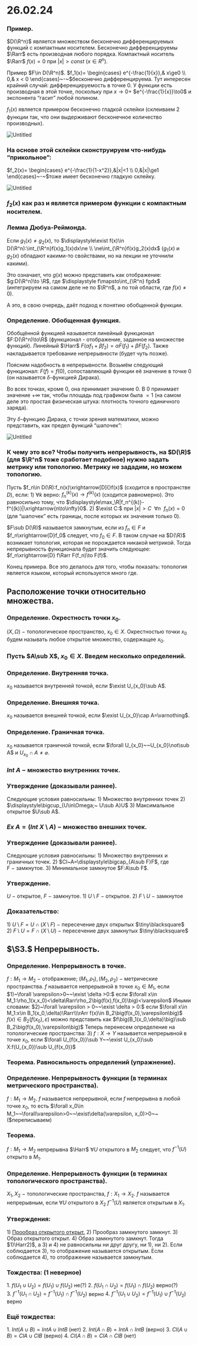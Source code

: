 # 26.02.24

### **Пример.**
$D(\R^n)$ является множеством бесконечно дифференцируемых функций с компактным носителем.
Бесконечно дифференцируемы $\Rarr$ есть производная любого порядка.
Компактный носитель $\Rarr$ $f(x)=0$ при $|x|>const$ $(x\in R^n)$.

Пример $F\in D(\R^n)$.
$f_1(x)=
\begin{cases}
e^{-\frac{1}{x}},& x\ge0
\\
0,& x < 0
\end{cases}~-~$бесконечно дифференцируема.
Тут интересен крайний случай: дифференцируемость в точке $0$.
У функции есть производная в этой точке, поскольку при $x\to0+$
$e^{-\frac{1}{x}}\to0$ и экспонента “гасит” любой полином.

$f_1(x)$ является примером бесконечно гладкой склейки (склеиваем $2$ функции так, что они выдерживают бесконечное количество производных).

![Untitled](sem2/notes/topology/notes/26-02-24/Untitled.png)

### На основе этой склейки сконструируем что-нибудь “прикольное”:
$f_2(x)=
\begin{cases}
e^{-\frac{1}{1-x^2}},&|x|<1
\\
0,&|x|\ge1
\end{cases}~-~$тоже имеет бесконечно гладкую склейку.

![Untitled](sem2/notes/topology/notes/26-02-24/Untitled%201.png)

### $f_2(x)$ как раз и является примером функции с компактным носителем.

### Лемма Дюбуа-Реймонда.
Если $g_1(x)\ne g_2(x)$, то $\displaystyle\exist f(x)\in D(\R^n):\int_{\R^n}f(x)g_1(x)dx\ne
\\
\ne\int_{\R^n}f(x)g_2(x)dx$ $\big($$g_1(x)$ и $g_2(x)$ обладают какими-то свойствами, но на лекции не уточнили какими$\big)$.

Это означает, что $g(x)$ можно представить как отображение:
$g:D(\R^n)\to \R$, где $\displaystyle f\mapsto\int_{\R^n} fgdx$ (интегрируем на самом деле не по $\R^n$, а по той области, где $f(x)\ne0)$.

А это, в свою очередь, даёт подход к понятию обобщенной функции.

### Определение. Обобщенная функция.
Обобщённой функцией называется линейный функционал
$F:D(\R^n)\to\R$ (функционал - отображение, заданное на множестве функций).
Линейный $\Harr$ $F(\alpha f_1 + \beta f_2) = \alpha F(f_1)+\beta F(f_2)$.
Также накладывается требование непрерывности (будет чуть позже).

Поясним надобность в непрерывности.
Возьмём следующий функционал: $F(f)=f(0)$, сопоставляющий функции её значение в точке $0$ (он называется $\delta$-функцией Дирака).

Во всех точках, кроме $0$, она принимает значение $0$. В $0$ принимает значение $+\infty$ так, чтобы площадь под графиком была $=1$ (на самом деле это простая физическая штука: плотность точного единичного заряда).

Эту $\delta$-функцию Дирака, с точки зрения математики, можно представить, как предел функций “шапочек”:

![Untitled](sem2/notes/topology/notes/26-02-24/Untitled%202.png)

### К чему это все? Чтобы получить непрерывность, на $D(\R)$ (для $\R^n$ тоже сработает подобное) нужно задать метрику или топологию. Метрику не зададим, но можем топологию.
Пусть $f_n\in D(\R):f_n(x)\xrightarrow[D]{}f(x)$ (cходится в пространстве $D$), если:
$1)$ $\forall k$ верно: $f_n^{(k)}(x)\to f^{(k)}(x)$ (сходится равномерно).
Это равносильно тому, что $\displaystyle\max_\R|f_n^{(k)}-f^{(k)}|\xrightarrow{n\to\infty}0$.
$2)$ $\exist C:$ при $|x|>C~~\forall n~~f_n(x)=0$ (для “шапочек” есть границы, после которых их значения только $0$).

$F\sub D(\R)$ называется замкнутым, если из $f_n\in F$ и $f_n\xrightarrow{D}f_0$ следует, что $f_0\in F$.
В таком случае на $D(\R)$ возникает топология, которая не порождается никакой метрикой. Тогда непрерывность функционала будет значить следующее:
$f_n\xrightarrow{D} f\Rarr F(f_n)\to F(f)$.

Конец примера. Все это делалось для того, чтобы показать: топология является языком, который используется много где.

## Расположение точки относительно множества.

### Определение. Окрестность точки $x_0$.
$(X,\Omega)~-~$топологическое пространство, $x_0\in X$.
Окрестностью точки $x_0$ будем называть любое открытое множество, содержащее $x_0$.

### Пусть $A\sub X$, $x_0\in X$. Введем несколько определений.

### Определение. Внутренняя точка.
$x_0$ называется внутренней точкой, если $\exist U_{x_0}\sub A$.

### Определение. Внешняя точка.
$x_0$ называется внешней точкой, если $\exist U_{x_0}\cap A=\varnothing$.

### Определение. Граничная точка.
$x_0$ называется граничной точкой, если $\forall U_{x_0}~~U_{x_0}\not\sub A$ и $U_{x_0}\cap A\ne\varnothing$.

### $Int ~A~-~$множество внутренних точек.

### Утверждение (доказывали раннее).
Следующие условия равносильны:
$1)$ Множество внутренних точек
$2)$ $\displaystyle\bigcup_{U\in\Omega;~ U\sub A}U$
$3)$ Максимальное открытое $U\sub A$.

### $Ex~A=(Int~X\setminus A)~-~$множество внешних точек.

### Утверждение (доказывали раннее).
Следующие условия равносильны:
$1)$ Множество внутренних и граничных точек.
$2)$ $Cl~A=\displaystyle\bigcap_{A\sub F}F$, где $F~-~$замкнутое.
$3)$ Минимальное замкнутое $F:A\sub F$.

### Утверждение.
$U~-~$открытое, $F~-~$замкнутое.
$1)~U\setminus F~-~$открытое.
$2)~F\setminus U~-~$замкнутое

### Доказательство:
$1)$ $U\setminus F=U\cap(X\setminus F)~-~$пересечение двух открытых  $\tiny\blacksquare$
$2)~F\setminus U=F\cap(X\setminus U)~-~$пересечение двух замкнутых  $\tiny\blacksquare$

## $\S3.$ Непрерывность.

### Определение. Непрерывность в точке.
$f:M_1\to M_2~-~$отображение; $(M_1, \rho_1), (M_2,\rho_2)~-~$метрические пространства.
$f$ называется непрерывной в точке $x_0\in M_1$, если
$1)~\forall \varepsilon>0~~\exist \delta >0:$ если $\forall x\in M_1:\rho_1(x,x_0)<\delta\Rarr\rho_2\big(f(x),f(x_0)\big)<\varepsilon$
Иными словами:
$2)~\forall \varepsilon > 0~~\exist \delta > 0:$ если $\forall x\in M_1:x\in B_1(x_0,\delta)\Rarr\\\rArr f(x)\in B_2\big(f(x_0),\varepsilon\big)$
 $f(x)\in B_2\big(f(x_0),\varepsilon\big)$ можно представить как $f\big(B_1(x_0,\delta)\big)\sub B_2\big(f(x_0),\varepsilon\big)$
Теперь перенесем определение на топологические пространства:
$3)~f:X\to Y$ называется непрерывной в точке $x_0$, если
$\forall U_{f(x_0)}\sub Y~~\exist U_{x_0}\sub X:f(U_{x_0})\sub U_{f(x_0)}$

### Теорема. Равносильность определений (упражнение).

### Определение. Непрерывность функции (в терминах метрического пространства).
$f:M_1\to M_2$. $f$ называется непрерывной, если $f$ непрерывна в любой точке $x_0$, то есть $\forall x_0\in M_1~~\forall\varepsilon>0~~\exist\delta(\varepsilon, x_0)>0~~($переписываем$)$

### Теорема.
$f:M_1 \to M_2$ непрерывна $\Harr$ $\forall U~$открытого в $M_2$ следует, что $f^{-1}(U)$ открыто в $M_1$.

### Определение. Непрерывность функции (в терминах топологического пространства).
$X_1, X_2~-~$топологические пространства, $f:X_1 \to X_2$.
$f$ называется непрерывным, если $\forall U$ открытого в $X_2$  $f^{-1}(U)$ является открытым в $X_1$.

### Утверждения:
$1)$ [Прообраз открытого открыт.](26-02-24.md)
$2)$ Прообраз замкнутого замкнут.
$3)$ Образ открытого открыт.
$4)$ Образ замкнутого замкнут.
Тогда $1)\Harr2)$, а $3)$ и $4)$ не равносильны ни друг другу, ни $1)$, ни $2)$.
Если соблюдается $3)$, то отображение называется открытым.
Если соблюдается $4)$, то отображение называется замкнутым.

### Тождества: (1 неверное)
$1.~f(U_1\cup U_2)=f(U_1)\cup f(U_2)$ не(?)
$2.~f(U_1\cap U_2)=f(U_1)\cap f(U_2)$ верно(?)
$3.~f^{-1}(U_1\cap U_2)=f^{-1}(U_1)\cap f^{-1}(U_2)$ верно
$4.~f^{-1}(U_1\cup U_2)=f^{-1}(U_1)\cup f^{-1}(U_2)$ верно

### Ещё тождества:
$1.~Int(A\cup B)=IntA\cup IntB$ (нет)
$2.~Int(A\cap B)=Int A\cap IntB$ (верно)
$3.~Cl(A\cup B)=ClA\cup ClB$ (верно)
$4.~Cl(A\cap B)=ClA\cap ClB$ (нет)
